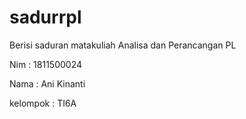 # sadurrpl
Berisi saduran matakuliah Analisa dan Perancangan PL

Nim       : 1811500024 

Nama      : Ani Kinanti 

kelompok  : TI6A

